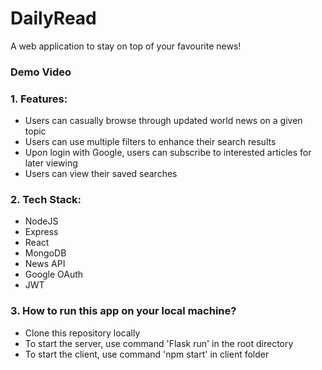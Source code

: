 # DailyRead
A web application to stay on top of your favourite news!

### Demo Video

### 1. Features:
- Users can casually browse through updated world news on a given topic
- Users can use multiple filters to enhance their search results
- Upon login with Google, users can subscribe to interested articles for later viewing
- Users can view their saved searches

### 2. Tech Stack: 
- NodeJS
- Express
- React
- MongoDB
- News API
- Google OAuth
- JWT

### 3. How to run this app on your local machine?
- Clone this repository locally
- To start the server, use command 'Flask run' in the root directory
- To start the client, use command 'npm start' in client folder
